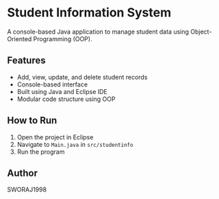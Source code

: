 # Student Information System

A console-based Java application to manage student data using Object-Oriented Programming (OOP).

## Features

- Add, view, update, and delete student records
- Console-based interface
- Built using Java and Eclipse IDE
- Modular code structure using OOP

## How to Run

1. Open the project in Eclipse
2. Navigate to `Main.java` in `src/studentinfo`
3. Run the program

## Author

SWORAJ1998
